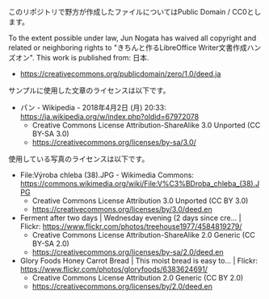 このリポジトリで野方が作成したファイルについてはPublic Domain / CC0とします。

To the extent possible under law, Jun Nogata has waived all copyright and related or neighboring rights to "きちんと作るLibreOffice Writer文書作成ハンズオン". This work is published from: 日本.

- https://creativecommons.org/publicdomain/zero/1.0/deed.ja

サンプルに使用した文章のライセンスは以下です。

- パン - Wikipedia - 2018年4月2日 (月) 20:33: https://ja.wikipedia.org/w/index.php?oldid=67972078
    - Creative Commons License Attribution-ShareAlike 3.0 Unported (CC BY-SA 3.0)
    - https://creativecommons.org/licenses/by-sa/3.0/

使用している写真のライセンスは以下です。

- File:Výroba chleba (38).JPG - Wikimedia Commons: https://commons.wikimedia.org/wiki/File:V%C3%BDroba_chleba_(38).JPG
    - Creative Commons License Attribution 3.0 Unported (CC BY 3.0)
    - https://creativecommons.org/licenses/by/3.0/deed.en
- Ferment after two days | Wednesday evening (2 days since cre… | Flickr: https://www.flickr.com/photos/treehouse1977/4584819279/
    - Creative Commons License Attribution-ShareAlike 2.0 Generic (CC BY-SA 2.0)
    - https://creativecommons.org/licenses/by-sa/2.0/deed.en
- Glory Foods Honey Carrot Bread | This moist bread is easy to… | Flickr: https://www.flickr.com/photos/gloryfoods/6383624691/
    - Creative Commons License Attribution 2.0 Generic (CC BY 2.0)
    - https://creativecommons.org/licenses/by/2.0/deed.en
